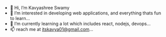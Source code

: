 - 👋 Hi, I’m Kavyashree Swamy
- 👀 I’m interested in developing web applications, and everything thats fun to learn...
- 🌱 I’m currently learning a lot which includes react, nodejs, devops...
- 📫 reach me at itskavya01@gmail.com...

<!---
itskavya28/itskavya28 is a ✨ special ✨ repository because its `README.md` (this file) appears on your GitHub profile.
You can click the Preview link to take a look at your changes.
--->
